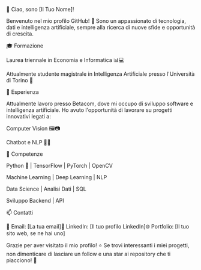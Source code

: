 👋 Ciao, sono [Il Tuo Nome]!

Benvenuto nel mio profilo GitHub! 🚀 Sono un appassionato di tecnologia, dati e intelligenza artificiale, sempre alla ricerca di nuove sfide e opportunità di crescita.

🎓 Formazione

Laurea triennale in Economia e Informatica 📊💻

Attualmente studente magistrale in Intelligenza Artificiale presso l'Università di Torino 🤖

💼 Esperienza

Attualmente lavoro presso Betacom, dove mi occupo di sviluppo software e intelligenza artificiale. Ho avuto l'opportunità di lavorare su progetti innovativi legati a:

Computer Vision 🖼️📷

Chatbot e NLP 💬🤖

🔧 Competenze

Python 🐍 | TensorFlow | PyTorch | OpenCV

Machine Learning | Deep Learning | NLP

Data Science | Analisi Dati | SQL

Sviluppo Backend | API

📫 Contatti

📧 Email: [La tua email]💼 LinkedIn: [Il tuo profilo LinkedIn]🌐 Portfolio: [Il tuo sito web, se ne hai uno]

Grazie per aver visitato il mio profilo! ⭐ Se trovi interessanti i miei progetti, non dimenticare di lasciare un follow e una star ai repository che ti piacciono! 🚀
